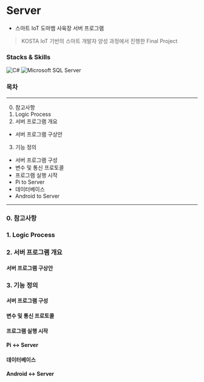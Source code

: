 # Server
- 스마트 IoT 도마뱀 사육장 서버 프로그램
> KOSTA IoT 기반의 스마트 개발자 양성 과정에서 진행한 Final Project

### Stacks & Skills
<img alt="C#" src ="https://img.shields.io/badge/C Sharp-239120.svg?&style=for-the-badge&logo=C Sharp&logoColor=white"/>  <img alt="Microsoft SQL Server" src ="https://img.shields.io/badge/MSSQL-CC2927.svg?&style=for-the-badge&logo=Microsoft SQL Server&logoColor=white"/>

### 목차
---
0. 참고사항
1. Logic Process
2. 서버 프로그램 개요
  - 서버 프로그램 구상안
3. 기능 정의
  - 서버 프로그램 구성
  - 변수 및 통신 프로토콜
  - 프로그램 실행 시작
  - Pi to Server
  - 데이터베이스
  - Android to Server
---
### 0. 참고사항

### 1. Logic Process

### 2. 서버 프로그램 개요

#### 서버 프로그램 구상안

### 3. 기능 정의

#### 서버 프로그램 구성

#### 변수 및 통신 프로토콜

#### 프로그램 실행 시작

#### Pi <-> Server

#### 데이터베이스

#### Android <-> Server
